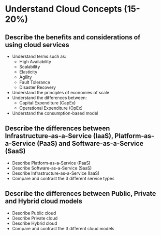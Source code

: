 # Understand Cloud Concepts (15-20%)

## Describe the benefits and considerations of using cloud services

* Understand terms such as:
	* High Availability
	* Scalability
	* Elasticity
	* Agility
	* Fault Tolerance
	* Disaster Recovery
* Understand the principles of economies of scale
* Understand the differences between:
	* Capital Expenditure (CapEx)
	* Operational Expenditure (OpEx)
* Understand the consumption-based model

## Describe the differences between Infrastructure-as-a-Service (IaaS), Platform-as-a-Service (PaaS) and Software-as-a-Service (SaaS)

* Describe Platform-as-a-Service (PaaS)
* Describe Software-as-a-Service (SaaS)
* Describe Infrastructure-as-a-Service (IaaS)
* Compare and contrast the 3 different service types

## Describe the differences between Public, Private and Hybrid cloud models

* Describe Public cloud
* Describe Private cloud
* Describe Hybrid cloud
* Compare and contrast the 3 different cloud models